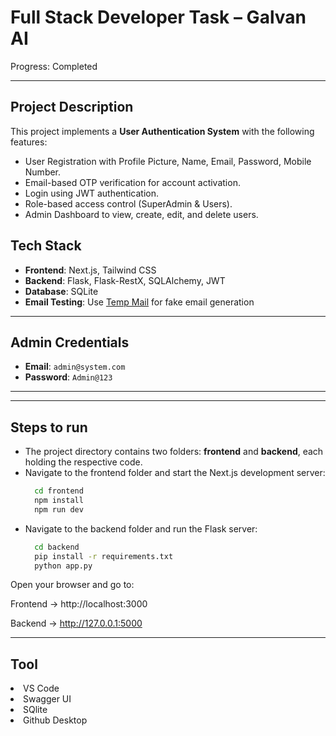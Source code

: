 # Full Stack Developer Task – Galvan AI

Progress: Completed
<hr />

## Project Description
This project implements a **User Authentication System** with the following features:
- User Registration with Profile Picture, Name, Email, Password, Mobile Number.
- Email-based OTP verification for account activation.
- Login using JWT authentication.
- Role-based access control (SuperAdmin & Users).
- Admin Dashboard to view, create, edit, and delete users.

## Tech Stack

- **Frontend**: Next.js, Tailwind CSS  
- **Backend**: Flask, Flask-RestX, SQLAlchemy, JWT  
- **Database**: SQLite  
- **Email Testing**: Use [Temp Mail](https://temp-mail.io/en) for fake email generation  

---

## Admin Credentials

- **Email**: `admin@system.com`  
- **Password**: `Admin@123`  

---

<hr />

## Steps to run
- The project directory contains two folders: **frontend** and **backend**, each holding the respective code.
- Navigate to the frontend folder and start the Next.js development server:
  ```bash
    cd frontend
    npm install
    npm run dev
- Navigate to the backend folder and run the Flask server:
  ```bash
    cd backend
    pip install -r requirements.txt 
    python app.py

Open your browser and go to:

Frontend → http://localhost:3000

Backend → http://127.0.0.1:5000

<hr /> 

## Tool
<li>VS Code</li>
<li>   Swagger UI </li>
<li>  SQlite  </li>
<li> Github Desktop   </li>



